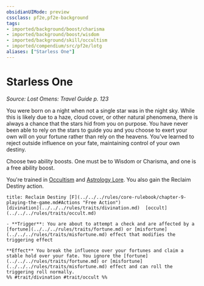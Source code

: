```yaml
---
obsidianUIMode: preview
cssclass: pf2e,pf2e-background
tags:
- imported/background/boost/charisma
- imported/background/boost/wisdom
- imported/background/skill/occultism
- imported/compendium/src/pf2e/lotg
aliases: ["Starless One"]
---
```

# Starless One
*Source: Lost Omens: Travel Guide p. 123*  

You were born on a night when not a single star was in the night sky. While this is likely due to a haze, cloud cover, or other natural phenomena, there is always a chance that the stars hid from you on purpose. You have never been able to rely on the stars to guide you and you choose to exert your own will on your fortune rather than rely on the heavens. You've learned to reject outside influence on your fate, maintaining control of your own destiny.

Choose two ability boosts. One must be to Wisdom or Charisma, and one is a free ability boost.

You're trained in [Occultism](../../skills.md#Occultism) and [Astrology Lore](../../skills.md#Lore). You also gain the Reclaim Destiny action.

```ad-embed-ability
title: Reclaim Destiny [F](../../../rules/core-rulebook/chapter-9-playing-the-game.md#Actions "Free Action")
[divination](../../../rules/traits/divination.md)  [occult](../../../rules/traits/occult.md)  

- **Trigger**: You are about to attempt a check and are affected by a [fortune](../../../rules/traits/fortune.md) or [misfortune](../../../rules/traits/misfortune.md) effect that modifies the triggering effect

**Effect** You break the influence over your fortunes and claim a stable hold over your fate. You ignore the [fortune](../../../rules/traits/fortune.md) or [misfortune](../../../rules/traits/misfortune.md) effect and can roll the triggering roll normally.  
%% #trait/divination #trait/occult %%
```
